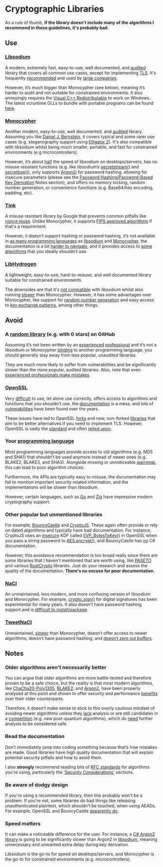 # Cryptographic Libraries
As a rule of thumb, **if the library doesn't include many of the algorithms I recommend in these guidelines, it's probably bad**.

## Use
### [Libsodium](https://doc.libsodium.org/)
A modern, extremely fast, easy-to-use, well documented, and [audited](https://www.privateinternetaccess.com/blog/libsodium-v1-0-12-and-v1-0-13-security-assessment/) library that covers all common use cases, except for implementing [TLS](https://en.wikipedia.org/wiki/Transport_Layer_Security). It's frequently [recommended](https://crypto.stackexchange.com/questions/50760/how-can-a-non-crypto-expert-implement-crypto-libraries-in-a-programming-language/50762#50762) and used by [large companies](https://doc.libsodium.org/libsodium_users#companies-using-libsodium).

However, it’s much bigger than Monocypher (see below), meaning it’s harder to audit and not suitable for constrained environments. It also annoyingly requires the [Visual C++ Redistributable](https://support.microsoft.com/sl-si/topic/the-latest-supported-visual-c-downloads-2647da03-1eea-4433-9aff-95f26a218cc0) to work on Windows. The latest vcruntime DLLs to bundle with portable programs can be found [here](https://github.com/abbodi1406/vcredist).

### [Monocypher](https://monocypher.org/)
Another modern, easy-to-use, well documented, and [audited](https://monocypher.org/quality-assurance/audit) library. Assuming you like [Daniel J. Bernstein](https://en.wikipedia.org/wiki/Daniel_J._Bernstein), it covers typical and some rarer use cases (e.g. steganography support using [Elligator 2](https://elligator.cr.yp.to/)). It's also compatible with libsodium whilst being much smaller, portable, and fast for constrained environments (e.g microcontrollers).

However, it’s about [half](https://monocypher.org/speed) the speed of libsodium on desktops/servers, has no misuse resistant functions (e.g. like libsodium’s [secretstream()](https://doc.libsodium.org/secret-key_cryptography/secretstream) and [secretbox()](https://doc.libsodium.org/secret-key_cryptography/secretbox)), only supports [Argon2i](https://www.rfc-editor.org/rfc/rfc9106.html#name-introduction) for password hashing, allowing for insecure parameters (please see the [Password Hashing/Password-Based Key Derivation](password-hashing-password-based-key-derivation.md) Notes section), and offers no memory locking, random number generation, or convenience functions (e.g. Base64/hex encoding, padding, etc).

### [Tink](https://developers.google.com/tink)
A misuse resistant library by Google that prevents common pitfalls like [nonce reuse](https://www.daemonology.net/blog/2011-01-18-tarsnap-critical-security-bug.html). Unlike Monocypher, it supports [FIPS approved algorithms](https://developers.google.com/tink/FIPS) if that's a requirement.

However, it doesn’t support hashing or password hashing, it’s not available in [as many programming languages](https://github.com/google/tink/blob/master/docs/PRIMITIVES.md#primitives-supported-by-language) as [libsodium](https://doc.libsodium.org/bindings_for_other_languages) and [Monocypher](https://monocypher.org/download/), the documentation is a bit [harder to navigate](https://github.com/google/tink/tree/master/docs), and it provides access to [some algorithms](https://github.com/google/tink/blob/master/docs/PRIMITIVES.md#primitive-implementations-supported-by-language) that you ideally shouldn’t use.

### [LibHydrogen](https://libhydrogen.org)
A lightweight, easy-to-use, hard-to-misuse, and well documented library suitable for constrained environments.

The downsides are that it's [not compatible](https://monocypher.org/why/) with libsodium whilst also running [slower](https://monocypher.org/speed) than Monocypher. However, it has some advantages over Monocypher, like support for [random number generation](https://github.com/jedisct1/libhydrogen/wiki/Random-numbers) and easy access to [key exchange patterns](https://github.com/jedisct1/libhydrogen/wiki/Key-exchange), among other things.

## Avoid
### A [random library](https://github.com/martijnat/crypturd) (e.g. with 0 stars) on GitHub
Assuming it’s not been written by an [experienced](https://github.com/jedisct1) [professional](https://github.com/FiloSottile) and it’s not a libsodium or Monocypher [binding](https://github.com/ektrah/nsec) to another programming language, you should generally stay away from less popular, unaudited libraries.

They are much more likely to suffer from vulnerabilities and be significantly slower than the more popular, audited libraries. Also, note that even [experienced professionals make mistakes](https://www.daemonology.net/blog/2011-01-18-tarsnap-critical-security-bug.html).

### [OpenSSL](https://www.openssl.org/)
Very [difficult](https://blog.trailofbits.com/2020/05/29/detecting-bad-openssl-usage/) to use, let alone use correctly, offers access to algorithms and functions that you shouldn't use, the [documentation](https://www.openssl.org/docs/) is a mess, and lots of [vulnerabilities](https://www.openssl.org/news/vulnerabilities.html) have been found over the years.

These issues have led to OpenSSL [forks](https://www.libressl.org/index.html) and new, non-forked [libraries](https://bearssl.org/goals.html) that aim to be better alternatives if you need to implement TLS. However, OpenSSL is sadly the [standard](https://news.ycombinator.com/item?id=25346355) and often [relied upon](https://github.com/dotnet/runtime/issues/52482).

### Your [programming language](https://docs.microsoft.com/en-us/dotnet/api/system.security.cryptography?view=net-6.0)
Most programming languages provide access to old algorithms (e.g. MD5 and SHA1) that shouldn’t be used anymore instead of newer ones (e.g. BLAKE2, BLAKE3, and SHA3). Alongside missing or unnoticeable [warnings](https://docs.microsoft.com/en-us/dotnet/api/system.security.cryptography.sha1?view=net-6.0#remarks), this can lead to poor algorithm choices.

Furthermore, the APIs are typically easy to misuse, the documentation may fail to mention important security related information, and the implementations will be slower than libsodium.

However, certain languages, such as [Go](https://golang.org/) and [Zig](https://ziglang.org/) have impressive modern cryptography support.

### Other popular but unmentioned libraries
For example, [BouncyCastle](https://bouncycastle.org/) and [CryptoJS](https://cryptojs.gitbook.io/docs/). These again often provide or rely on dated algorithms and typically have bad documentation. For instance, CryptoJS uses an [insecure](https://www.npmjs.com/package/evp_bytestokey) KDF called [EVP_BytesToKey()](https://www.openssl.org/docs/man1.1.1/man3/EVP_BytesToKey.html) in OpenSSL when you pass a string password to [AES.encrypt()](https://cryptojs.gitbook.io/docs/#ciphers), and BouncyCastle has [no](https://github.com/bcgit/bc-csharp/wiki) C# documentation.

However, this avoidance recommendation is too broad really since there are *some* libraries that I haven't mentioned that are worth using, like [PASETO](https://github.com/paragonie/paseto) and various [RustCrypto](https://github.com/RustCrypto) libraries. Just do your research and assess the quality of the documentation. **There's no excuse for poor documentation**.

### [NaCl](https://nacl.cr.yp.to/)
An unmaintained, less modern, and more confusing version of libsodium and Monocypher. For example, [crypto_sign()](https://nacl.cr.yp.to/sign.html) for digital signatures has been experimental for many years. It also doesn’t have password hashing support and is [difficult to install/package](https://monocypher.org/why).

### [TweetNaCl](https://tweetnacl.cr.yp.to/)
Unmaintained, [slower](https://monocypher.org/speed) than Monocypher, doesn’t offer access to newer algorithms, doesn’t have password hashing, and [doesn’t zero out buffers](https://monocypher.org/why).

## Notes
### Older algorithms aren't necessarily better
You can argue that older algorithms are more battle-tested and therefore proven to be a safe choice, but the reality is that most modern algorithms, like [ChaCha20-Poly1305](https://www.rfc-editor.org/rfc/rfc8439.html), [BLAKE2](https://www.blake2.net/), and [Argon2](https://www.rfc-editor.org/rfc/rfc9106.html), have been properly analysed at this point and shown to offer security and performance [benefits](https://eprint.iacr.org/2019/1492.pdf) over their older counterparts.

Therefore, it doesn’t make sense to stick to this overly cautious mindset of avoiding newer algorithms unless they [lack](https://github.com/tscholl2/siec) analysis or are still candidates in a [competition](https://csrc.nist.gov/projects/post-quantum-cryptography) (e.g. new post-quantum algorithms), which do [need](https://csrc.nist.gov/CSRC/media/Projects/Post-Quantum-Cryptography/documents/round-1/official-comments/guess-again-official-comment.pdf) further analysis to be considered safe.

### Read the documentation
Don’t immediately jump into coding something because that’s how mistakes are made. Good libraries have high quality documentation that will explain potential security pitfalls and how to avoid them.

I also **strongly** recommend reading bits of [RFC standards](https://datatracker.ietf.org/doc/html/rfc2104) for algorithms you're using, particularly the ['Security Considerations'](https://datatracker.ietf.org/doc/html/rfc7748#section-7) sections.

### Be aware of dodgy design
If you're using a recommended library, then this probably won't be a problem. If you're not, some libraries do bad things like releasing unauthenticated plaintext, which shouldn't be touched, when using AEADs. For example, OpenSSL and BouncyCastle [apparently do](https://gotchas.salusa.dev/).

### Speed matters
It can make a noticeable difference for the user. For instance, a [C# Argon2 library](https://github.com/kmaragon/Konscious.Security.Cryptography) is going to be significantly slower than Argon2 in [libsodium](https://doc.libsodium.org/), meaning unnecessary and unwanted extra delay during key derivation.

Libsodium is the go-to for speed on desktops/servers, and Monocypher is the go-to for constrained environments (e.g. microcontrollers).